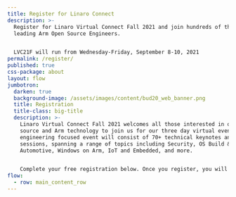 ```yaml
---
title: Register for Linaro Connect
description: >-
  Register for Linaro Virtual Connect Fall 2021 and join hundreds of the world's
  leading Arm Open Source Engineers.


  LVC21F will run from Wednesday-Friday, September 8-10, 2021
permalink: /register/
published: true
css-package: about
layout: flow
jumbotron:
  darken: true
  background-image: /assets/images/content/bud20_web_banner.png
  title: Registration
  title-class: big-title
  description: >-
    Linaro Virtual Connect Fall 2021 welcomes all those interested in open
    source and Arm technology to join us for our three day virtual event. This
    engineering focused event will consist of 70+ technical keynotes and
    sessions, spanning a range of topics including Security, OS Build & Test,
    Automotive, Windows on Arm, IoT and Embedded, and more.


    Complete your free registration below. Once you register, you will receive an email inviting you to log in to our event platform (PINE) where you will be able to build your agenda, view livestream links, chat with other attendees, and more. 
flow:
  - row: main_content_row
---
```

<div id="eventbrite-widget-container-165904321291"></div>

<script src="https://www.eventbrite.co.uk/static/widgets/eb_widgets.js"></script>

<script type="text/javascript">
    var exampleCallback = function() {
        console.log('Order complete!');
    };

    window.EBWidgets.createWidget({
        // Required
        widgetType: 'checkout',
        eventId: '165904321291',
        iframeContainerId: 'eventbrite-widget-container-165904321291',

        // Optional
        iframeContainerHeight: 425,  // Widget height in pixels. Defaults to a minimum of 425px if not provided
        onOrderComplete: exampleCallback  // Method called when an order has successfully completed
    });
</script>